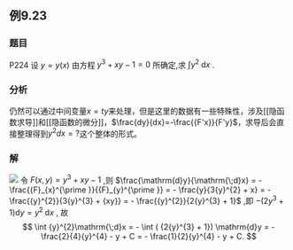## 例9.23
### 题目
P224 设 $y = y( x)$ 由方程 ${y}^{3} + {xy} - 1 = 0$ 所确定,求 $\int {y}^{2}\mathrm{\;d}x$ .
### 分析
仍然可以通过中间变量$x=ty$来处理，但是这里的数据有一些特殊性，涉及[[隐函数求导]]和[[隐函数的微分]]，$\frac{dy}{dx}=-\frac{{F'x}}{F'y}$，求导后会直接整理得到$y^{2}dx=?$这个整体的形式。
### 解
![](https://img.hwenyi.tech/202410221308753.webp)
令 $F( {x, y}) = {y}^{3} + {xy} - 1$ ,则 $\frac{\mathrm{d}y}{\mathrm{\;d}x} = - \frac{{F}_{x}^{\prime }}{{F}_{y}^{\prime }} = - \frac{y}{3{y}^{2} + x} = - \frac{{y}^{2}}{3{y}^{3} + {xy}} = - \frac{{y}^{2}}{2{y}^{3} + 1}$ ,即 $- ( {2{y}^{3} + 1}) \mathrm{d}y = {y}^{2}\mathrm{\;d}x$ ,
故
$$
\int {y}^{2}\mathrm{\;d}x = - \int ( {2{y}^{3} + 1}) \mathrm{d}y = - \frac{2}{4}{y}^{4} - y + C = - \frac{1}{2}{y}^{4} - y + C.
$$